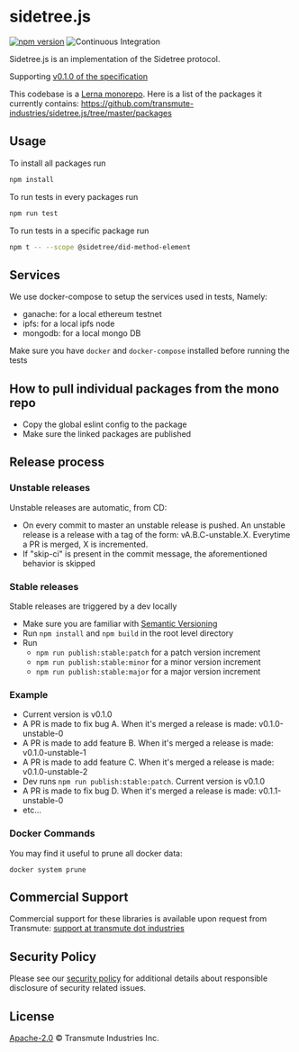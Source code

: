 # sidetree.js

[![npm version](https://badge.fury.io/js/sidetree.js.svg)](https://badge.fury.io/js/@sidetree/core.js) ![Continuous Integration](https://github.com/transmute-industries/sidetree.js/workflows/CI/badge.svg)

Sidetree.js is an implementation of the Sidetree protocol.

Supporting [v0.1.0 of the specification](https://web.archive.org/web/20200721150053/https://identity.foundation/sidetree/spec/v0.1.0/)

This codebase is a [Lerna monorepo](https://github.com/lerna/lerna). Here is a list of the packages it currently contains: https://github.com/transmute-industries/sidetree.js/tree/master/packages

## Usage

To install all packages run

```bash
npm install
```

To run tests in every packages run

```bash
npm run test
```

To run tests in a specific package run

```bash
npm t -- --scope @sidetree/did-method-element
```

## Services

We use docker-compose to setup the services used in tests, Namely:

- ganache: for a local ethereum testnet
- ipfs: for a local ipfs node
- mongodb: for a local mongo DB

Make sure you have `docker` and `docker-compose` installed before running the tests

## How to pull individual packages from the mono repo

- Copy the global eslint config to the package
- Make sure the linked packages are published

## Release process

### Unstable releases

Unstable releases are automatic, from CD:

- On every commit to master an unstable release is pushed. An unstable release is a release with a tag of the form: vA.B.C-unstable.X. Everytime a PR is merged, X is incremented.
- If "skip-ci" is present in the commit message, the aforementioned behavior is skipped

### Stable releases

Stable releases are triggered by a dev locally

- Make sure you are familiar with [Semantic Versioning](https://semver.org/)
- Run `npm install` and `npm build` in the root level directory
- Run
  - `npm run publish:stable:patch` for a patch version increment
  - `npm run publish:stable:minor` for a minor version increment
  - `npm run publish:stable:major` for a major version increment

### Example

- Current version is v0.1.0
- A PR is made to fix bug A. When it's merged a release is made: v0.1.0-unstable-0
- A PR is made to add feature B. When it's merged a release is made: v0.1.0-unstable-1
- A PR is made to add feature C. When it's merged a release is made: v0.1.0-unstable-2
- Dev runs `npm run publish:stable:patch`. Current version is v0.1.0
- A PR is made to fix bug D. When it's merged a release is made: v0.1.1-unstable-0
- etc...

### Docker Commands

You may find it useful to prune all docker data:

```
docker system prune
```

## Commercial Support

Commercial support for these libraries is available upon request from
Transmute: [support at transmute dot industries](mailto:support@transmute.industries)

## Security Policy

Please see our [security policy](./SECURITY.md) for additional details about responsible disclosure of security related issues.

## License

[Apache-2.0](./LICENSE) © Transmute Industries Inc.
